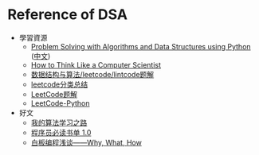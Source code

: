 # Reference of DSA

* 學習資源
  * [Problem Solving with Algorithms and Data Structures using Python](http://interactivepython.org/runestone/static/pythonds/index.html) ([中文](https://facert.gitbooks.io/python-data-structure-cn/))
  * [How to Think Like a Computer Scientist](http://interactivepython.org/runestone/static/CS152f17/index.html)
  * [数据结构与算法/leetcode/lintcode题解](https://xuan.gitbooks.io/leetcode/content/zh-cn/index.html)
  * [leetcode分类总结](https://lefttree.gitbooks.io/leetcode-categories/content/)
  * [LeetCode题解](https://siddontang.gitbooks.io/leetcode-solution/content/index.html)
  * [LeetCode-Python](https://shenjie1993.gitbooks.io/leetcode-python/)
* 好文
  * [我的算法学习之路](http://zh.lucida.me/blog/on-learning-algorithms/)
  * [程序员必读书单 1.0](http://zh.lucida.me/blog/developer-reading-list/)
  * [白板编程浅谈——Why, What, How](http://lucida.me/blog/whiteboard-coding-demystified/?fbclid=IwAR2pNC_obLvgfRXgIJGtgRP41ztggKK6cJy3ggrnNrlAFOAYwnsuq-DnUQ0)



